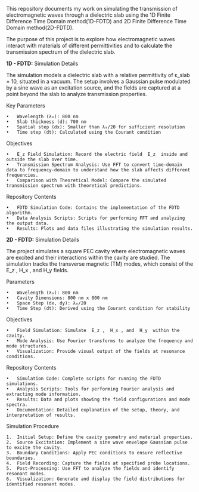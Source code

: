 
This repository documents my work on simulating the transmission of electromagnetic waves through a dielectric slab using the 1D Finite Difference Time Domain method(1D-FDTD) and 2D Finite Difference Time Domain method(2D-FDTD).

The purpose of this project is to explore how electromagnetic waves interact with materials of different permittivities and to calculate the transmission spectrum of the dielectric slab.

**1D - FDTD:**
Simulation Details

The simulation models a dielectric slab with a relative permittivity of ε_slab = 10, situated in a vacuum. The setup involves a Gaussian pulse modulated by a sine wave as an excitation source, and the fields are captured at a point beyond the slab to analyze transmission properties.

Key Parameters

	•	Wavelength (λ₀): 800 nm
	•	Slab thickness (d): 700 nm
	•	Spatial step (dx): Smaller than λ₀/20 for sufficient resolution
	•	Time step (dt): Calculated using the Courant condition

Objectives

	•	E_z Field Simulation: Record the electric field  E_z  inside and outside the slab over time.
	•	Transmission Spectrum Analysis: Use FFT to convert time-domain data to frequency-domain to understand how the slab affects different frequencies.
	•	Comparison with Theoretical Model: Compare the simulated transmission spectrum with theoretical predictions.

Repository Contents

	•	FDTD Simulation Code: Contains the implementation of the FDTD algorithm.
	•	Data Analysis Scripts: Scripts for performing FFT and analyzing the output data.
	•	Results: Plots and data files illustrating the simulation results.

**2D - FDTD:**
Simulation Details

The project simulates a square PEC cavity where electromagnetic waves are excited and their interactions within the cavity are studied. The simulation tracks the transverse magnetic (TM) modes, which consist of the  E_z ,  H_x , and  H_y  fields.

Parameters

	•	Wavelength (λ₀): 800 nm
	•	Cavity Dimensions: 800 nm x 800 nm
	•	Space Step (dx, dy): λ₀/20
	•	Time Step (dt): Derived using the Courant condition for stability

Objectives

	•	Field Simulation: Simulate  E_z ,  H_x , and  H_y  within the cavity.
	•	Mode Analysis: Use Fourier transforms to analyze the frequency and mode structures.
	•	Visualization: Provide visual output of the fields at resonance conditions.

 Repository Contents

	•	Simulation Code: Complete scripts for running the FDTD simulations.
	•	Analysis Scripts: Tools for performing Fourier analysis and extracting mode information.
	•	Results: Data and plots showing the field configurations and mode spectra.
	•	Documentation: Detailed explanation of the setup, theory, and interpretation of results.

Simulation Procedure

	1.	Initial Setup: Define the cavity geometry and material properties.
	2.	Source Excitation: Implement a sine wave envelope Gaussian pulse to excite the cavity.
	3.	Boundary Conditions: Apply PEC conditions to ensure reflective boundaries.
	4.	Field Recording: Capture the fields at specified probe locations.
	5.	Post-Processing: Use FFT to analyze the fields and identify resonant modes.
	6.	Visualization: Generate and display the field distributions for identified resonant modes.
